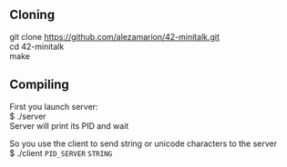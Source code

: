 ## Cloning

git clone <https://github.com/alezamarion/42-minitalk.git> <br>
cd 42-minitalk <br>
make <br>

## Compiling

First you launch server: <br>
$ ./server <br>
Server will print its PID and wait <br>

So you use the client to send string or unicode characters to the server <br>
$ ./client `PID_SERVER` `STRING` <br>
